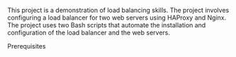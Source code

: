 This project is a demonstration of load balancing skills. The project involves configuring a load balancer for two web servers using HAProxy and Nginx. The project uses two Bash scripts that automate the installation and configuration of the load balancer and the web servers.

Prerequisites
